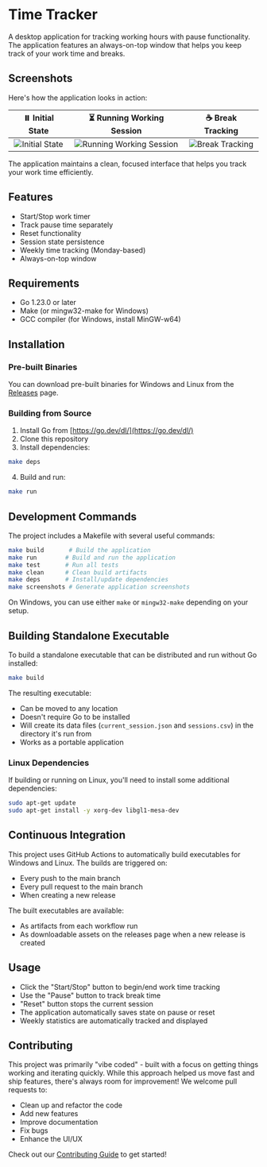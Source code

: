 # Time Tracker

A desktop application for tracking working hours with pause functionality. The application features an always-on-top window that helps you keep track of your work time and breaks.

## Screenshots

Here's how the application looks in action:

| ⏸️ Initial State | ⏳ Running Working Session | ☕ Break Tracking |
|:---:|:---:|:---:|
| ![Initial State](screenshots/initial_state.png?raw=true) | ![Running Working Session](screenshots/working_session.png?raw=true) | ![Break Tracking](screenshots/break_state.png?raw=true) |

The application maintains a clean, focused interface that helps you track your work time efficiently.

## Features

- Start/Stop work timer
- Track pause time separately
- Reset functionality
- Session state persistence
- Weekly time tracking (Monday-based)
- Always-on-top window

## Requirements

- Go 1.23.0 or later
- Make (or mingw32-make for Windows)
- GCC compiler (for Windows, install MinGW-w64)

## Installation

### Pre-built Binaries

You can download pre-built binaries for Windows and Linux from the [Releases](../../releases) page.

### Building from Source

1. Install Go from [https://go.dev/dl/](https://go.dev/dl/)
2. Clone this repository
3. Install dependencies:
```bash
make deps
```
4. Build and run:
```bash
make run
```

## Development Commands

The project includes a Makefile with several useful commands:

```bash
make build       # Build the application
make run        # Build and run the application
make test       # Run all tests
make clean      # Clean build artifacts
make deps       # Install/update dependencies
make screenshots # Generate application screenshots
```

On Windows, you can use either `make` or `mingw32-make` depending on your setup.

## Building Standalone Executable

To build a standalone executable that can be distributed and run without Go installed:

```bash
make build
```

The resulting executable:
- Can be moved to any location
- Doesn't require Go to be installed
- Will create its data files (`current_session.json` and `sessions.csv`) in the directory it's run from
- Works as a portable application

### Linux Dependencies

If building or running on Linux, you'll need to install some additional dependencies:
```bash
sudo apt-get update
sudo apt-get install -y xorg-dev libgl1-mesa-dev
```

## Continuous Integration

This project uses GitHub Actions to automatically build executables for Windows and Linux. The builds are triggered on:
- Every push to the main branch
- Every pull request to the main branch
- When creating a new release

The built executables are available:
- As artifacts from each workflow run
- As downloadable assets on the releases page when a new release is created

## Usage

- Click the "Start/Stop" button to begin/end work time tracking
- Use the "Pause" button to track break time
- "Reset" button stops the current session
- The application automatically saves state on pause or reset
- Weekly statistics are automatically tracked and displayed 

## Contributing

This project was primarily "vibe coded" - built with a focus on getting things working and iterating quickly. While this approach helped us move fast and ship features, there's always room for improvement! We welcome pull requests to:

- Clean up and refactor the code
- Add new features
- Improve documentation
- Fix bugs
- Enhance the UI/UX

Check out our [Contributing Guide](.github/CONTRIBUTING.md) to get started! 